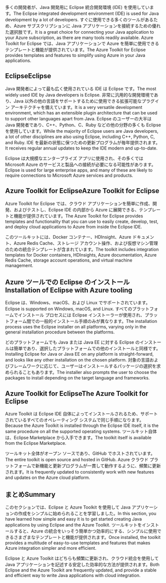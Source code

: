 <span data-ttu-id="ce87e-101">多くの開発者が、Java 開発用に Eclipse 統合開発環境 (IDE) を使用しています。</span><span class="sxs-lookup"><span data-stu-id="ce87e-101">The Eclipse integrated development environment (IDE) is used for Java development by a lot of developers.</span></span> <span data-ttu-id="ce87e-102">すぐに使用できる多くのツールがあるため、Azure サブスクリプションに Java アプリケーションを接続するための優れた選択肢です。</span><span class="sxs-lookup"><span data-stu-id="ce87e-102">It is a great choice for connecting your Java application to your Azure subscription, as there are many tools readily available.</span></span> <span data-ttu-id="ce87e-103">Azure Toolkit for Eclipse では、Java アプリケーションで Azure を簡単に使用できるテンプレートと機能が提供されています。</span><span class="sxs-lookup"><span data-stu-id="ce87e-103">The Azure Toolkit for Eclipse provides templates and features to simplify using Azure in your Java applications.</span></span>

## <a name="eclipse"></a><span data-ttu-id="ce87e-104">Eclipse</span><span class="sxs-lookup"><span data-stu-id="ce87e-104">Eclipse</span></span>

<span data-ttu-id="ce87e-105">Java 開発者によって最も広く使用されている IDE は Eclipse です。</span><span class="sxs-lookup"><span data-stu-id="ce87e-105">The most widely used IDE by Java developers is Eclipse.</span></span> <span data-ttu-id="ce87e-106">非常に汎用的な開発環境であり、Java 以外の他の言語をサポートするために使用できる拡張可能なプラグイン アーキテクチャを備えています。</span><span class="sxs-lookup"><span data-stu-id="ce87e-106">It is a very versatile development environment, which has an extensible plugin architecture that can be used to support other languages apart from Java.</span></span> <span data-ttu-id="ce87e-107">Eclipse のユーザーの大半は Java 開発者であり、C++、Python、C、Ruby などの他の分野の多くも Eclipse を使用しています。</span><span class="sxs-lookup"><span data-stu-id="ce87e-107">While the majority of Eclipse users are Java developers, a lot of other disciplines are also using Eclipse, including C++, Python, C, and Ruby.</span></span> <span data-ttu-id="ce87e-108">IDE を最新の状態に保つための更新プログラムが毎年提供されます。</span><span class="sxs-lookup"><span data-stu-id="ce87e-108">It receives regular annual updates to keep the IDE modern and up-to-date.</span></span>

<span data-ttu-id="ce87e-109">Eclipse は大規模なエンタープライズ アプリに使用され、その多くでは Microsoft Azure のサービスと製品への接続が必要になる可能性があります。</span><span class="sxs-lookup"><span data-stu-id="ce87e-109">Eclipse is used for large enterprise apps, and many of these are likely to require connections to Microsoft Azure services and products.</span></span>

## <a name="azure-toolkit-for-eclipse"></a><span data-ttu-id="ce87e-110">Azure Toolkit for Eclipse</span><span class="sxs-lookup"><span data-stu-id="ce87e-110">Azure Toolkit for Eclipse</span></span>

<span data-ttu-id="ce87e-111">Azure Toolkit for Eclipse では、クラウド アプリケーションを簡単に作成、開発、およびテストし、Eclipse IDE の内部から Azure に展開できる、テンプレートと機能が提供されています。</span><span class="sxs-lookup"><span data-stu-id="ce87e-111">The Azure Toolkit for Eclipse provides templates and functionality that you can use to easily create, develop, test, and deploy cloud applications to Azure from inside the Eclipse IDE.</span></span>

<span data-ttu-id="ce87e-112">このツールキットには、Docker コンテナー、HDInsight、Azure ドキュメント、Azure Redis Cache、ストレージ アカウント操作、および仮想マシン管理のための統合テンプレートが含まれています。</span><span class="sxs-lookup"><span data-stu-id="ce87e-112">The toolkit includes integration templates for Docker containers, HDInsights, Azure documentation, Azure Redis Cache, storage account operations, and virtual machine management.</span></span>

## <a name="installation-of-eclipse-with-azure-tooling"></a><span data-ttu-id="ce87e-113">Azure ツールでの Eclipse のインストール</span><span class="sxs-lookup"><span data-stu-id="ce87e-113">Installation of Eclipse with Azure tooling</span></span>

<span data-ttu-id="ce87e-114">Eclipse は、Windows、macOS、および Linux でサポートされています。</span><span class="sxs-lookup"><span data-stu-id="ce87e-114">Eclipse is supported on Windows, macOS, and Linux.</span></span> <span data-ttu-id="ce87e-115">すべてのプラットフォームでインストール プロセスには Eclipse インストーラーが使用され、プラットフォーム間での一般的インストール手順のみが異なります。</span><span class="sxs-lookup"><span data-stu-id="ce87e-115">The installation process uses the Eclipse installer on all platforms, varying only in the general installation procedure between the platforms.</span></span>

<span data-ttu-id="ce87e-116">どのプラットフォームでも Java または Java EE に対する Eclipse のインストールは簡単であり、選択したプラットフォームでの他のインストールと同様です。</span><span class="sxs-lookup"><span data-stu-id="ce87e-116">Installing Eclipse for Java or Java EE on any platform is straight-forward, and looks like any other installation on the chosen platform.</span></span> <span data-ttu-id="ce87e-117">対象の言語およびフレームワークに応じて、ユーザーはインストールするパッケージの選択を求められることもあります。</span><span class="sxs-lookup"><span data-stu-id="ce87e-117">The installer also prompts the user to choose the packages to install depending on the target language and frameworks.</span></span>

## <a name="the-azure-toolkit-for-eclipse"></a><span data-ttu-id="ce87e-118">Azure Toolkit for Eclipse</span><span class="sxs-lookup"><span data-stu-id="ce87e-118">The Azure Toolkit for Eclipse</span></span>

<span data-ttu-id="ce87e-119">Azure Toolkit は Eclipse IDE 自体によってインストールされるため、サポートされているすべてのオペレーティング システムで同じ手順になります。</span><span class="sxs-lookup"><span data-stu-id="ce87e-119">Because the Azure Toolkit is installed through the Eclipse IDE itself, it is the same procedure on all the supported operating systems.</span></span> <span data-ttu-id="ce87e-120">ツールキット自体は、Eclipse Marketplace から入手できます。</span><span class="sxs-lookup"><span data-stu-id="ce87e-120">The toolkit itself is available from the Eclipse Marketplace.</span></span>

<span data-ttu-id="ce87e-121">ツールキット全体がオープン ソースであり、GitHub でホストされています。</span><span class="sxs-lookup"><span data-stu-id="ce87e-121">The entire toolkit is open source and hosted in GitHub.</span></span> <span data-ttu-id="ce87e-122">Azure クラウド プラットフォームで新機能と更新プログラムが一貫して動作するように、頻繁に更新されます。</span><span class="sxs-lookup"><span data-stu-id="ce87e-122">It is frequently updated to consistently work with new features and updates on the Azure cloud platform.</span></span>

## <a name="summary"></a><span data-ttu-id="ce87e-123">まとめ</span><span class="sxs-lookup"><span data-stu-id="ce87e-123">Summary</span></span>

<span data-ttu-id="ce87e-124">このセクションでは、Eclipse と Azure Toolkit を使用して Java アプリケーションの作成をシンプルに始められることを学習しました。</span><span class="sxs-lookup"><span data-stu-id="ce87e-124">In this section, you have learned how simple and easy it is to get started creating Java applications by using Eclipse and the Azure Toolkit.</span></span> <span data-ttu-id="ce87e-125">ツールキットをインストールすると、Azure の統合をいっそう簡単かつ効率的にする、シンプルに使用できるさまざまなテンプレートと機能が提供されます。</span><span class="sxs-lookup"><span data-stu-id="ce87e-125">Once installed, the toolkit provides a multitude of easy-to-use templates and features that makes Azure integration simpler and more efficient.</span></span>

<span data-ttu-id="ce87e-126">Eclipse と Azure Toolkit はどちらも頻繁に更新され、クラウド統合を使用して Java アプリケーションを記述する安定した効率的な方法が提供されます。</span><span class="sxs-lookup"><span data-stu-id="ce87e-126">Both Eclipse and the Azure Toolkit are frequently updated, and provide a stable and efficient way to write Java applications with cloud integration.</span></span>
